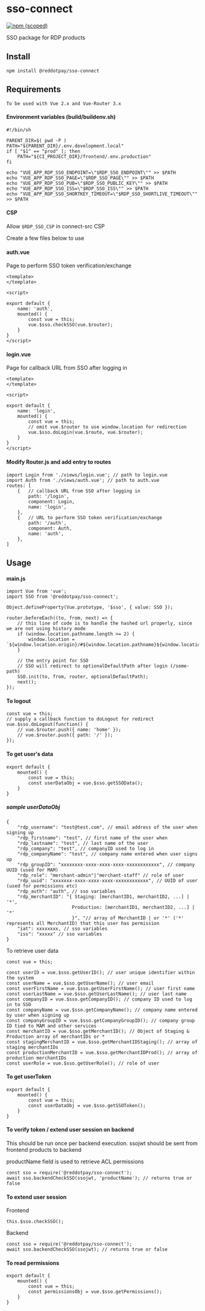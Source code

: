 # sso-connect
[![npm (scoped)](https://img.shields.io/npm/v/@reddotpay/sso-connect.svg)](https://www.npmjs.com/package/@reddotpay/sso-connect)

SSO package for RDP products

## Install
```
npm install @reddotpay/sso-connect
```

## Requirements
```
To be used with Vue 2.x and Vue-Router 3.x
```
#### Environment variables (build/buildenv.sh)
```
#!/bin/sh

PARENT_DIR=$( pwd -P )
PATH="${PARENT_DIR}/.env.development.local"
if [ "$1" == "prod" ]; then
	PATH="${CI_PROJECT_DIR}/frontend/.env.production"
fi

echo "VUE_APP_RDP_SSO_ENDPOINT=\"$RDP_SSO_ENDPOINT\"" >> $PATH
echo "VUE_APP_RDP_SSO_PAGE=\"$RDP_SSO_PAGE\"" >> $PATH
echo "VUE_APP_RDP_SSO_PUB=\"$RDP_SSO_PUBLIC_KEY\"" >> $PATH
echo "VUE_APP_RDP_SSO_ISS=\"$RDP_SSO_ISS\"" >> $PATH
echo "VUE_APP_RDP_SSO_SHORTKEY_TIMEOUT=\"$RDP_SSO_SHORTLIVE_TIMEOUT\"" >> $PATH
```

#### CSP
Allow `$RDP_SSO_CSP` in connect-src CSP

Create a few files below to use
#### auth.vue
Page to perform SSO token verification/exchange
```
<template>
</template>

<script>

export default {
	name: 'auth',
	mounted() {
		const vue = this;
		vue.$sso.checkSSO(vue.$router);
	}
}
</script>
```
#### login.vue
Page for callback URL from SSO after logging in
```
<template>
</template>

<script>

export default {
	name: 'login',
	mounted() {
		const vue = this;
		// omit vue.$router to use window.location for redirection
		vue.$sso.doLogin(vue.$route, vue.$router);
	}
}
</script>
```
#### Modify Router.js and add entry to routes
```
import Login from './views/login.vue'; // path to login.vue
import Auth from './views/auth.vue'; // path to auth.vue
routes: [
	{	// callback URL from SSO after logging in
		path: '/login',
		component: Login,
		name: 'login',
	},
	{	// URL to perform SSO token verification/exchange
		path: '/auth',
		component: Auth,
		name: 'auth',
	},
]
```

## Usage

#### main.js
```
import Vue from 'vue';
import SSO from '@reddotpay/sso-connect';

Object.defineProperty(Vue.prototype, '$sso', { value: SSO });

router.beforeEach((to, from, next) => {
	// this line of code is to handle the hashed url properly, since we are not using history mode
	if (window.location.pathname.length >= 2) {
		window.location = `${window.location.origin}/#${window.location.pathname}${window.location.search}`;
	}

	// the entry point for SSO
	// SSO will redirect to optionalDefaultPath after login (/some-path)
	SSO.init(to, from, router, optionalDefaultPath);
	next();
});
```

#### To logout
```
const vue = this;
// supply a callback function to doLogout for redirect
vue.$sso.doLogout(function() {
	// vue.$router.push({ name: 'home' });
	// vue.$router.push({ path: '/' });
});
```

#### To get user's data
```
export default {
	mounted() {
		const vue = this;
		const userDataObj = vue.$sso.getSSOData();
	}
}
```
##### sample userDataObj
```
{
	"rdp_username": "test@test.com", // email address of the user when signing up
	"rdp_firstname": "test", // first name of the user when
	"rdp_lastname": "test", // last name of the user
	"rdp_company": "test", // companyID used to log in
	"rdp_companyName": "test", // company name entered when user signs up
	"rdp_groupID": "xxxxxxxx-xxxx-xxxx-xxxx-xxxxxxxxxxxx", // company UUID (used for MAM)
	"rdp_role": "merchant-admin"|"merchant-staff" // role of user
	"rdp_uuid": "xxxxxxx-xxxx-xxxx-xxxx-xxxxxxxxxxxx", // UUID of user (used for permissions etc)
	"rdp_auth": "auth", // sso variables
	"rdp_merchantID": "{ Staging: [merchantID1, merchantID2, ...] | '*',
						Production: [merchantID1, merchantID2, ...] | '*'
						}", "// array of MerchantID | or '*' ('*' represents all MerchantID) that this user has permission
	"iat": xxxxxxxx, // sso variables
	"iss": "xxxxx" // sso variables
}
```
To retrieve user data
```
const vue = this;

const userID = vue.$sso.getUserID(); // user unique identifier within the system
const userName = vue.$sso.getUserName(); // user email
const userFirstName = vue.$sso.getUserFirstName(); // user first name
const userLastName = vue.$sso.getUserLastName(); // user last name
const companyID = vue.$sso.getCompanyID(); // company ID used to log in to SSO
const companyName = vue.$sso.getCompanyName(); // company name entered by user when signing up
const companyGroupID = vue.$sso.getCompanyGroupID(); // company group ID tied to MAM and other services
const merchantID = vue.$sso.getMerchantID(); // Object of Staging & Production array of merchantIDs or *
const stagingMerchantID = vue.$sso.getMerchantIDStaging(); // array of staging merchantIDs
const productionMerchantID = vue.$sso.getMerchantIDProd(); // array of production merchantIDs
const userRole = vue.$sso.getUserRole(); // role of user
```

#### To get userToken
```
export default {
	mounted() {
		const vue = this;
		const userDataObj = vue.$sso.getSSOToken();
	}
}
```

#### To verify token / extend user session on backend
This should be run once per backend execution.
ssojwt should be sent from frontend products to backend

productName field is used to retrieve ACL permissions
```
const sso = require('@reddotpay/sso-connect');
await sso.backendCheckSSO(ssojwt, 'productName'); // returns true or false
```

#### To extend user session
Frontend
```
this.$sso.checkSSO();
```
Backend
```
const sso = require('@reddotpay/sso-connect');
await sso.backendCheckSSO(ssojwt); // returns true or false
```

#### To read permissions
```
export default {
	mounted() {
		const vue = this;
		const permissionsObj = vue.$sso.getPermissions();
	}
}
```

